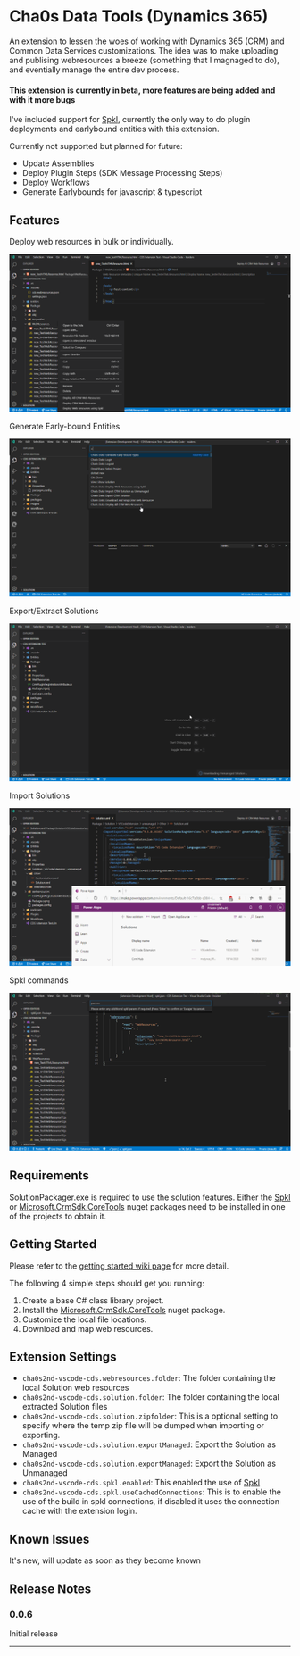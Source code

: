 # Cha0s Data Tools (Dynamics 365)

An extension to lessen the woes of working with Dynamics 365 (CRM) and Common Data Services customizations. The idea was to make uploading and publising webresources a breeze (something that I magnaged to do), and eventially manage the entire dev process.

#### This extension is currently in beta, more features are being added and with it more bugs

I've included support for [Spkl](https://github.com/scottdurow/SparkleXrm/wiki/spkl), currently the only way to do plugin deployments and earlybound entities with this extension.

Currently not supported but planned for future:
* Update Assemblies
* Deploy Plugin Steps (SDK Message Processing Steps)
* Deploy Workflows
* Generate Earlybounds for javascript & typescript

## Features

Deploy web resources in bulk or individually.

![deploy-webresources](media/samples/deploy-webresources.gif)

Generate Early-bound Entities

![generate-earlybound](media/samples/earlybound.gif)

Export/Extract Solutions

![deploy-webresources](media/samples/export-solution.gif)

Import Solutions

![deploy-webresources](media/samples/import-solution.gif)

Spkl commands

![deploy-webresources](media/samples/spkl.gif)

## Requirements

SolutionPackager.exe is required to use the solution features.
Either the [Spkl](https://www.nuget.org/packages/spkl/) or [Microsoft.CrmSdk.CoreTools](https://www.nuget.org/packages/Microsoft.CrmSdk.CoreTools/) nuget packages need to be installed in one of the projects to obtain it.

## Getting Started

Please refer to the [getting started wiki page](https://github.com/Cha0s2nd/cha0s2nd-vscode-cds/wiki/Getting-Started) for more detail.

The following 4 simple steps should get you running:
1. Create a base C# class library project.
2. Install the [Microsoft.CrmSdk.CoreTools](https://www.nuget.org/packages/Microsoft.CrmSdk.CoreTools/) nuget package.
3. Customize the local file locations.
4. Download and map web resources.

## Extension Settings

* `cha0s2nd-vscode-cds.webresources.folder`: The folder containing the local Solution web resources
* `cha0s2nd-vscode-cds.solution.folder`: The folder containing the local extracted Solution files
* `cha0s2nd-vscode-cds.solution.zipfolder`: This is a optional setting to specify where the temp zip file will be dumped when importing or exporting.
* `cha0s2nd-vscode-cds.solution.exportManaged`: Export the Solution as Managed
* `cha0s2nd-vscode-cds.solution.exportManaged`: Export the Solution as Unmanaged
* `cha0s2nd-vscode-cds.spkl.enabled`: This enabled the use of [Spkl](https://github.com/scottdurow/SparkleXrm/wiki/spkl)
* `cha0s2nd-vscode-cds.spkl.useCachedConnections`: This is to enable the use of the build in spkl connections, if disabled it uses the connection cache with the extension login.

## Known Issues

It's new, will update as soon as they become known

## Release Notes

### 0.0.6

Initial release

-----------------------------------------------------------------------------------------------------------